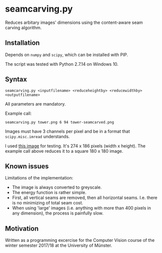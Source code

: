 # seamcarving.py

Reduces arbitary images' dimensions using the content-aware seam carving algorithm.

## Installation
Depends on `numpy` and `scipy`, which can be installed with PIP.

The script was tested with Python 2.7.14 on Windows 10.

## Syntax
    seamcarving.py <inputfilename> <reduceheightby> <reducewidthby> <outputfilename>

All parameters are mandatory.

Example call:

    seamcarving.py tower.png 6 94 tower-seamcarved.png
    
Images must have 3 channels per pixel and be in a format that `scipy.misc.imread` understands.

I used [this image](https://en.wikipedia.org/wiki/File:BroadwayTowerSeamCarvingA.png) for testing. It's 274 x 186 pixels (width x height). The example call above reduces it to a square 180 x 180 image.

## Known issues
Limitations of the implementation:
  - The image is always converted to greyscale.
  - The energy function is rather simple.
  - First, all vertical seams are removed, then all horizontal seams. I.e. there is no minimizing of total seam cost.
  - When using 'large' images (i.e. anything with more than 400 pixels in any dimension), the process is painfully slow.

## Motivation
Written as a programming excercise for the Computer Vision course of the winter semester 2017/18 at the University of Münster.
